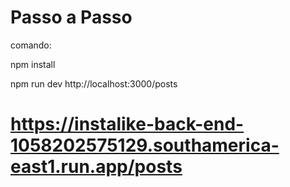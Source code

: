 # Passo a Passo

comando:

npm install

npm run dev
http://localhost:3000/posts

# https://instalike-back-end-1058202575129.southamerica-east1.run.app/posts
